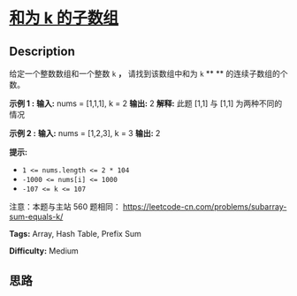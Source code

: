 # [和为 k 的子数组][title]

## Description

给定一个整数数组和一个整数 `k` **，** 请找到该数组中和为 `k` ** ** 的连续子数组的个数。



**示例 1 :**
            **输入:** nums = [1,1,1], k = 2    **输出:** 2    **解释:** 此题 [1,1] 与 [1,1] 为两种不同的情况    

**示例 2  :**
            **输入:** nums = [1,2,3], k = 3    **输出:** 2    



**提示:**

  * `1 <= nums.length <= 2 * 104`
  * `-1000 <= nums[i] <= 1000`
  * `-107 <= k <= 107`



注意：本题与主站 560 题相同： <https://leetcode-cn.com/problems/subarray-sum-equals-k/>


**Tags:** Array, Hash Table, Prefix Sum

**Difficulty:** Medium

## 思路

[title]: https://leetcode-cn.com/problems/QTMn0o
